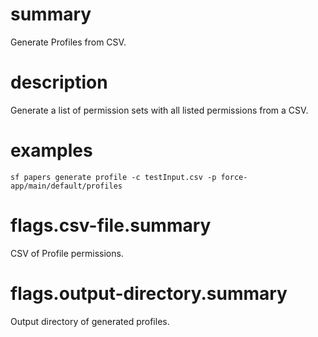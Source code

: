 # summary

Generate Profiles from CSV.

# description

Generate a list of permission sets with all listed permissions from a CSV.

# examples

`sf papers generate profile -c testInput.csv -p force-app/main/default/profiles`

# flags.csv-file.summary

CSV of Profile permissions.

# flags.output-directory.summary

Output directory of generated profiles.

